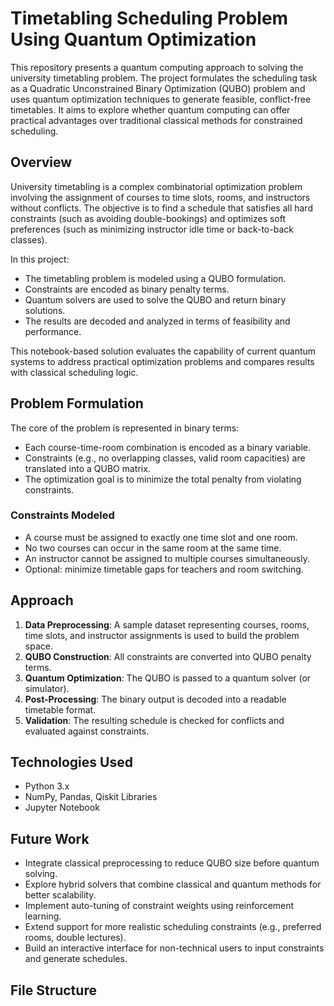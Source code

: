 # Timetabling Scheduling Problem Using Quantum Optimization

This repository presents a quantum computing approach to solving the university timetabling problem. The project formulates the scheduling task as a Quadratic Unconstrained Binary Optimization (QUBO) problem and uses quantum optimization techniques to generate feasible, conflict-free timetables. 
It aims to explore whether quantum computing can offer practical advantages over traditional classical methods for constrained scheduling.


## Overview

University timetabling is a complex combinatorial optimization problem involving the assignment of courses to time slots, rooms, and instructors without conflicts. 
The objective is to find a schedule that satisfies all hard constraints (such as avoiding double-bookings) and optimizes soft preferences (such as minimizing instructor idle time or back-to-back classes).

In this project:

- The timetabling problem is modeled using a QUBO formulation.
- Constraints are encoded as binary penalty terms.
- Quantum solvers are used to solve the QUBO and return binary solutions.
- The results are decoded and analyzed in terms of feasibility and performance.

This notebook-based solution evaluates the capability of current quantum systems to address practical optimization problems and 
compares results with classical scheduling logic.


## Problem Formulation

The core of the problem is represented in binary terms:

- Each course-time-room combination is encoded as a binary variable.
- Constraints (e.g., no overlapping classes, valid room capacities) are translated into a QUBO matrix.
- The optimization goal is to minimize the total penalty from violating constraints.

### Constraints Modeled

- A course must be assigned to exactly one time slot and one room.
- No two courses can occur in the same room at the same time.
- An instructor cannot be assigned to multiple courses simultaneously.
- Optional: minimize timetable gaps for teachers and room switching.


## Approach

1. **Data Preprocessing**: A sample dataset representing courses, rooms, time slots, and instructor assignments is used to build the problem space.
2. **QUBO Construction**: All constraints are converted into QUBO penalty terms.
3. **Quantum Optimization**: The QUBO is passed to a quantum solver (or simulator).
4. **Post-Processing**: The binary output is decoded into a readable timetable format.
5. **Validation**: The resulting schedule is checked for conflicts and evaluated against constraints.


## Technologies Used

- Python 3.x
- NumPy, Pandas, Qiskit Libraries
- Jupyter Notebook

## Future Work

- Integrate classical preprocessing to reduce QUBO size before quantum solving.
- Explore hybrid solvers that combine classical and quantum methods for better scalability.
- Implement auto-tuning of constraint weights using reinforcement learning.
- Extend support for more realistic scheduling constraints (e.g., preferred rooms, double lectures).
- Build an interactive interface for non-technical users to input constraints and generate schedules.

## File Structure

